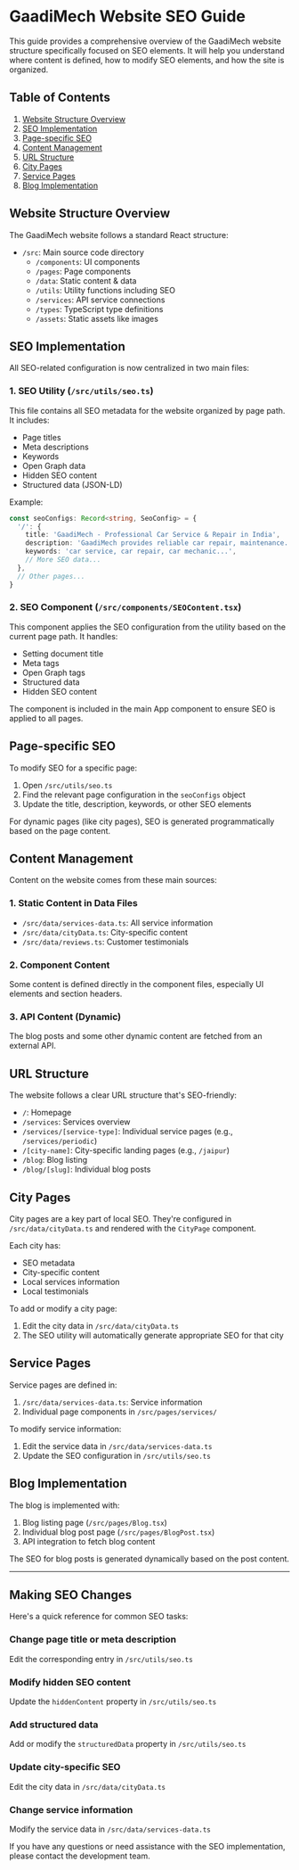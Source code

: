 # GaadiMech Website SEO Guide

This guide provides a comprehensive overview of the GaadiMech website structure specifically focused on SEO elements. It will help you understand where content is defined, how to modify SEO elements, and how the site is organized.

## Table of Contents

1. [Website Structure Overview](#website-structure-overview)
2. [SEO Implementation](#seo-implementation)
3. [Page-specific SEO](#page-specific-seo)
4. [Content Management](#content-management)
5. [URL Structure](#url-structure)
6. [City Pages](#city-pages)
7. [Service Pages](#service-pages)
8. [Blog Implementation](#blog-implementation)

## Website Structure Overview

The GaadiMech website follows a standard React structure:

- `/src`: Main source code directory
  - `/components`: UI components
  - `/pages`: Page components
  - `/data`: Static content & data
  - `/utils`: Utility functions including SEO
  - `/services`: API service connections
  - `/types`: TypeScript type definitions
  - `/assets`: Static assets like images

## SEO Implementation

All SEO-related configuration is now centralized in two main files:

### 1. SEO Utility (`/src/utils/seo.ts`)

This file contains all SEO metadata for the website organized by page path. It includes:

- Page titles
- Meta descriptions
- Keywords
- Open Graph data
- Hidden SEO content
- Structured data (JSON-LD)

Example:
```typescript
const seoConfigs: Record<string, SeoConfig> = {
  '/': {
    title: 'GaadiMech - Professional Car Service & Repair in India',
    description: 'GaadiMech provides reliable car repair, maintenance...',
    keywords: 'car service, car repair, car mechanic...',
    // More SEO data...
  },
  // Other pages...
}
```

### 2. SEO Component (`/src/components/SEOContent.tsx`)

This component applies the SEO configuration from the utility based on the current page path. It handles:

- Setting document title
- Meta tags
- Open Graph tags
- Structured data
- Hidden SEO content

The component is included in the main App component to ensure SEO is applied to all pages.

## Page-specific SEO

To modify SEO for a specific page:

1. Open `/src/utils/seo.ts`
2. Find the relevant page configuration in the `seoConfigs` object
3. Update the title, description, keywords, or other SEO elements

For dynamic pages (like city pages), SEO is generated programmatically based on the page content.

## Content Management

Content on the website comes from these main sources:

### 1. Static Content in Data Files

- `/src/data/services-data.ts`: All service information
- `/src/data/cityData.ts`: City-specific content
- `/src/data/reviews.ts`: Customer testimonials

### 2. Component Content

Some content is defined directly in the component files, especially UI elements and section headers.

### 3. API Content (Dynamic)

The blog posts and some other dynamic content are fetched from an external API.

## URL Structure

The website follows a clear URL structure that's SEO-friendly:

- `/`: Homepage
- `/services`: Services overview
- `/services/[service-type]`: Individual service pages (e.g., `/services/periodic`)
- `/[city-name]`: City-specific landing pages (e.g., `/jaipur`)
- `/blog`: Blog listing
- `/blog/[slug]`: Individual blog posts

## City Pages

City pages are a key part of local SEO. They're configured in `/src/data/cityData.ts` and rendered with the `CityPage` component.

Each city has:
- SEO metadata
- City-specific content
- Local services information
- Local testimonials

To add or modify a city page:
1. Edit the city data in `/src/data/cityData.ts`
2. The SEO utility will automatically generate appropriate SEO for that city

## Service Pages

Service pages are defined in:
1. `/src/data/services-data.ts`: Service information
2. Individual page components in `/src/pages/services/`

To modify service information:
1. Edit the service data in `/src/data/services-data.ts`
2. Update the SEO configuration in `/src/utils/seo.ts`

## Blog Implementation

The blog is implemented with:
1. Blog listing page (`/src/pages/Blog.tsx`)
2. Individual blog post page (`/src/pages/BlogPost.tsx`)
3. API integration to fetch blog content

The SEO for blog posts is generated dynamically based on the post content.

---

## Making SEO Changes

Here's a quick reference for common SEO tasks:

### Change page title or meta description
Edit the corresponding entry in `/src/utils/seo.ts`

### Modify hidden SEO content
Update the `hiddenContent` property in `/src/utils/seo.ts`

### Add structured data
Add or modify the `structuredData` property in `/src/utils/seo.ts`

### Update city-specific SEO
Edit the city data in `/src/data/cityData.ts`

### Change service information
Modify the service data in `/src/data/services-data.ts`

If you have any questions or need assistance with the SEO implementation, please contact the development team. 
